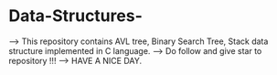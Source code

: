 # Data-Structures-

--> This repository contains AVL tree, Binary Search Tree, Stack data structure implemented in C language. 
--> Do follow and give star to repository !!!
--> HAVE A NICE DAY.
